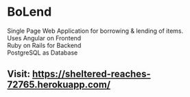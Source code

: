 # BoLend
Single Page Web Application for borrowing & lending of items.<br>
Uses Angular on Frontend<br>
Ruby on Rails for Backend<br>
PostgreSQL as Database<br>

## Visit: https://sheltered-reaches-72765.herokuapp.com/
